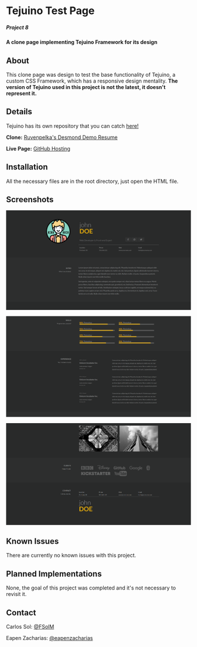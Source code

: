 # Tejuino Test Page

##### Project 8

#### A clone page implementing Tejuino Framework for its design

## About

This clone page was design to test the base functionality of Tejuino, a custom CSS Framework, which has a responsive design mentality. **The version of Tejuino used in this project is not the latest, it doesn't represent it.**

## Details

Tejuino has its own repository that you can catch [here!](https://github.com/FSolM/Tejuino)

**Clone:** [Ruvenpelka's Desmond Demo Resume](http://ruvenpelka.com/demos/desmond-resume/dark/)

**Live Page:** [GitHub Hosting](https://fsolm.github.io/Tejuino-test-page/)

## Installation

All the necessary files are in the root directory, just open the HTML file.

## Screenshots

![Screenshot 1](/screenshots/HTMLP8.1.png)

![Screenshot 2](/screenshots/HTMLP8.2.png)

![Screenshot 3](/screenshots/HTMLP8.3.png)

## Known Issues

There are currently no known issues with this project.

## Planned Implementations

None, the goal of this project was completed and it's not necessary to revisit it.

## Contact

Carlos Sol: [@FSolM](https://github.com/FSolM)

Eapen Zacharias: [@eapenzacharias](https://github.com/eapenzacharias)
